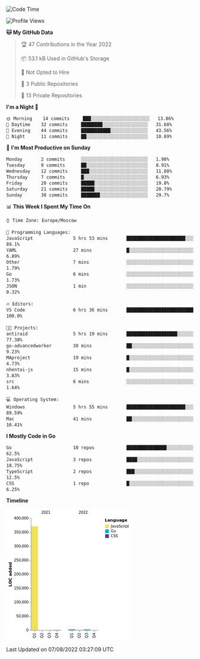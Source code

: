 <!--START_SECTION:waka-->
![Code Time](http://img.shields.io/badge/Code%20Time-398%20hrs%2055%20mins-blue)

![Profile Views](http://img.shields.io/badge/Profile%20Views-0-blue)

**🐱 My GitHub Data** 

> 🏆 47 Contributions in the Year 2022
 > 
> 📦 53.1 kB Used in GitHub's Storage 
 > 
> 🚫 Not Opted to Hire
 > 
> 📜 3 Public Repositories 
 > 
> 🔑 13 Private Repositories  
 > 
**I'm a Night 🦉** 

```text
🌞 Morning    14 commits     ███░░░░░░░░░░░░░░░░░░░░░░   13.86% 
🌆 Daytime    32 commits     ████████░░░░░░░░░░░░░░░░░   31.68% 
🌃 Evening    44 commits     ███████████░░░░░░░░░░░░░░   43.56% 
🌙 Night      11 commits     ██░░░░░░░░░░░░░░░░░░░░░░░   10.89%

```
📅 **I'm Most Productive on Sunday** 

```text
Monday       2 commits      ░░░░░░░░░░░░░░░░░░░░░░░░░   1.98% 
Tuesday      9 commits      ██░░░░░░░░░░░░░░░░░░░░░░░   8.91% 
Wednesday    12 commits     ███░░░░░░░░░░░░░░░░░░░░░░   11.88% 
Thursday     7 commits      █░░░░░░░░░░░░░░░░░░░░░░░░   6.93% 
Friday       20 commits     █████░░░░░░░░░░░░░░░░░░░░   19.8% 
Saturday     21 commits     █████░░░░░░░░░░░░░░░░░░░░   20.79% 
Sunday       30 commits     ███████░░░░░░░░░░░░░░░░░░   29.7%

```


📊 **This Week I Spent My Time On** 

```text
⌚︎ Time Zone: Europe/Moscow

💬 Programming Languages: 
JavaScript               5 hrs 53 mins       ██████████████████████░░░   89.1% 
YAML                     27 mins             █░░░░░░░░░░░░░░░░░░░░░░░░   6.89% 
Other                    7 mins              ░░░░░░░░░░░░░░░░░░░░░░░░░   1.79% 
Go                       6 mins              ░░░░░░░░░░░░░░░░░░░░░░░░░   1.73% 
JSON                     1 min               ░░░░░░░░░░░░░░░░░░░░░░░░░   0.32%

🔥 Editors: 
VS Code                  6 hrs 36 mins       █████████████████████████   100.0%

🐱‍💻 Projects: 
antiraid                 5 hrs 19 mins       ███████████████████░░░░░░   77.38% 
go-advancedworker        38 mins             ██░░░░░░░░░░░░░░░░░░░░░░░   9.23% 
MAproject                19 mins             █░░░░░░░░░░░░░░░░░░░░░░░░   4.73% 
nhentai-js               15 mins             █░░░░░░░░░░░░░░░░░░░░░░░░   3.83% 
src                      6 mins              ░░░░░░░░░░░░░░░░░░░░░░░░░   1.64%

💻 Operating System: 
Windows                  5 hrs 55 mins       ██████████████████████░░░   89.59% 
Mac                      41 mins             ██░░░░░░░░░░░░░░░░░░░░░░░   10.41%

```

**I Mostly Code in Go** 

```text
Go                       10 repos            ███████████████░░░░░░░░░░   62.5% 
JavaScript               3 repos             ████░░░░░░░░░░░░░░░░░░░░░   18.75% 
TypeScript               2 repos             ███░░░░░░░░░░░░░░░░░░░░░░   12.5% 
CSS                      1 repo              █░░░░░░░░░░░░░░░░░░░░░░░░   6.25%

```


**Timeline**

![Chart not found](https://raw.githubusercontent.com/jeezft/jeezft/main/charts/bar_graph.png) 


 Last Updated on 07/08/2022 03:27:09 UTC
<!--END_SECTION:waka-->
